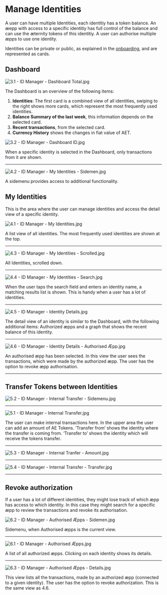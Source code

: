 # Manage Identities

A user can have multiple Identities, each identitiy has a token balance. An æepp with access to a specific identitiy has full control of the balance and can use the æternity tokens of this identitiy. A user can authorise multiple æpps to use one identity.



Identities can be private or public, as explained in the [onboarding](onboarding.md), and are represented as cards.



## Dashboard
![3.1 - ID Manager - Dashboard Total.jpg](screens/3.1-id_manager-dashboard_total.jpg)

The Dashboard is an overview of the following items:
1.	**Identities**: The first card is a combined view of all identities, swiping to the right shows more cards, which represent the most frequently used identities.
1.	**Balance Summary of the last week**, this information depends on the selected card.
1.	**Recent transactions**, from the selected card.
1.	**Currency History** shows the changes in fiat value of AET.


![3.2 - ID Manager - Dashboard ID.jpg](screens/3.2-id_manager-dashboard_id.jpg)

When a specific identity is selected in the Dashboard, only transactions from it are shown.

---


![4.2 - ID Manager - My Identities - Sidemen.jpg](screens/4.2-id_manager-my_identities-sidemenu.jpg)

A sidemenu provides access to additional functionality.

## My Identities

This is the area where the user can manage identities and access the detail view of a specific identity.


![4.1 - ID Manager - My Identities.jpg](screens/4.1-id_manager-my_identities.jpg)

A list view of all identities. The most frequently used identities are shown at the top.


---


![4.3 - ID Manager - My Identities - Scrolled.jpg](screens/4.3-id_manager-my_identities-scrolled.jpg)

All Identities, scrolled down.

---


![4.4 - ID Manager - My Identities - Search.jpg](screens/4.3-id_manager-my_identities-scrolled.jpg)

When the user taps the search field and enters an identity name, a matching results list is shown. This is handy when a user has a lot of identities.

---


![4.5 - ID Manager - Identity Details.jpg](screens/4.5-id_manager-identity_details.jpg)

The detail view of an identity is similar to the Dashboard, with the following additional items: Authorized æpps and a graph that shows the recent balance of this identity.

---


![4.6 - ID Manager - Identity Details - Authorised Æpp.jpg](screens/4.6-id_manager-identity_details-authorised_aepp.jpg)

An authorised æpp has been selected. In this view the user sees the transactions, which were made by the authorized æpp. The user has the option to revoke æpp authorisation.

---


## Transfer Tokens between Identities
![5.2 - ID Manager - Internal Transfer - Sidemenu.jpg](screens/5.2-id_manager-internal_transfer-sidemenu.jpg)



---

![5.1 - ID Manager - Internal Transfer.jpg](screens/5.1-id_manager-internal_transfer.jpg)

The user can make internal transactions here. In the upper area the user can add an amount of AE Tokens. ‘Transfer from’ shows the identity where the transfer is coming from. ‘Transfer to’ shows the identity which will receive the tokens transfer.

---





![5.3 - ID Manager - Internal Tranfer - Amount.jpg](screens/5.3-id_manager-internal_tranfer-amount.jpg)


---

![5.4 - ID Manager - Internal Transfer - Transfer.jpg](screens/5.4-id_manager-internal_transfer-transfer.jpg)



---


## Revoke authorization
If a user has a lot of different identities, they might lose track of which æpp has access to which identity. In this case they might search for a specific æpp to review the transactions and revoke its authorisation. 

![6.2 - ID Manager - Authorised Æpps - Sidemen.jpg](screens/6.2-id_manager-authorised_aepps-sidemenu.jpg)

Sidemenu, when Authorised æpps is the current view.

---
![6.1 - ID Manager - Authorised Æpps.jpg](screens/6.1-id_manager-authorised_aepps.jpg)

A list of all authorized æpps. Clicking on each identity shows its details.

---


![6.3 - ID Manager - Authorised Æpps - Details.jpg](screens/6.3-id_manager-authorised_aepps-details.jpg)

This view lists all the transactions, made by an authorized æpp (connected to a given identity). The user has the option to revoke authorization. This is the same view as 4.6.
